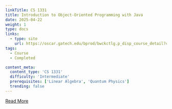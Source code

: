 ```yaml
---
linkTitle: CS 1331
title: Introduction to Object-Oriented Programming with Java
date: 2025-04-22
weight: 1
type: docs
links:
  - type: site
    url: https://oscar.gatech.edu/bprod/bwckctlg.p_disp_course_detail?cat_term_in=202208&subj_code_in=CS&crse_numb_in=1301
tags:
  - Course
  - Completed

content_meta:
  content_type: 'CS 1331'
  difficulty: 'Intermediate'
  prerequisites: ['Linear Algebra', 'Quantum Physics']
  trending: false
---
```


[Read More](https://oscar.gatech.edu/bprod/bwckctlg.p_disp_course_detail?cat_term_in=202208&subj_code_in=CS&crse_numb_in=1301)